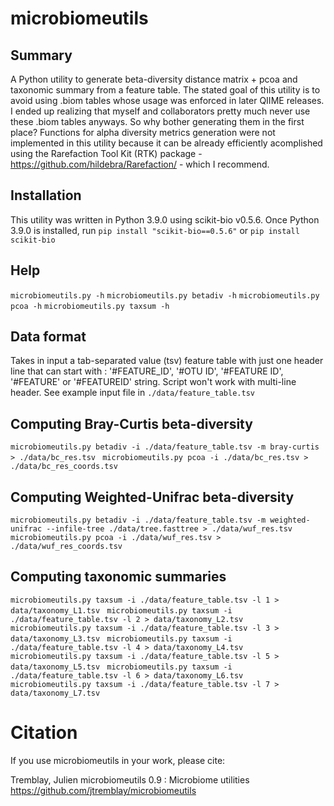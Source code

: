 # microbiomeutils

## Summary
A Python utility to generate beta-diversity distance matrix + pcoa
and taxonomic summary from a feature table. The stated goal of this utility
is to avoid using .biom tables whose usage was enforced in later QIIME releases.
I ended up realizing that myself and collaborators pretty much never use these 
.biom tables anyways. So why bother generating them in the first place?
Functions for alpha diversity metrics generation were not implemented in this utility because it
can be already efficiently acomplished using the Rarefaction Tool Kit (RTK) package - https://github.com/hildebra/Rarefaction/ - which I recommend.

## Installation
This utility was written in Python 3.9.0 using scikit-bio v0.5.6. Once Python 3.9.0 is installed, run ```pip install "scikit-bio==0.5.6"``` or ```pip install scikit-bio```

## Help
```microbiomeutils.py -h```
```microbiomeutils.py betadiv -h```
```microbiomeutils.py pcoa -h```
```microbiomeutils.py taxsum -h```

## Data format
Takes in input a tab-separated value (tsv) feature table with just one header line that can start with : '#FEATURE_ID', '#OTU ID', '#FEATURE ID', '#FEATURE' or '#FEATUREID' string. Script won't work with multi-line header.
See example input file in ```./data/feature_table.tsv```

## Computing Bray-Curtis beta-diversity
 ```microbiomeutils.py betadiv -i ./data/feature_table.tsv -m bray-curtis > ./data/bc_res.tsv ```
 ```microbiomeutils.py pcoa -i ./data/bc_res.tsv > ./data/bc_res_coords.tsv ```

## Computing Weighted-Unifrac beta-diversity
 ```microbiomeutils.py betadiv -i ./data/feature_table.tsv -m weighted-unifrac --infile-tree ./data/tree.fasttree > ./data/wuf_res.tsv ```
 ```microbiomeutils.py pcoa -i ./data/wuf_res.tsv > ./data/wuf_res_coords.tsv ```

## Computing taxonomic summaries
 ```microbiomeutils.py taxsum -i ./data/feature_table.tsv -l 1 > data/taxonomy_L1.tsv ```
 ```microbiomeutils.py taxsum -i ./data/feature_table.tsv -l 2 > data/taxonomy_L2.tsv ```
 ```microbiomeutils.py taxsum -i ./data/feature_table.tsv -l 3 > data/taxonomy_L3.tsv ```
 ```microbiomeutils.py taxsum -i ./data/feature_table.tsv -l 4 > data/taxonomy_L4.tsv ```
 ```microbiomeutils.py taxsum -i ./data/feature_table.tsv -l 5 > data/taxonomy_L5.tsv ```
 ```microbiomeutils.py taxsum -i ./data/feature_table.tsv -l 6 > data/taxonomy_L6.tsv ```
 ```microbiomeutils.py taxsum -i ./data/feature_table.tsv -l 7 > data/taxonomy_L7.tsv ```

# Citation
If you use microbiomeutils in your work, please cite:

Tremblay, Julien
microbiomeutils 0.9 : Microbiome utilities
https://github.com/jtremblay/microbiomeutils


